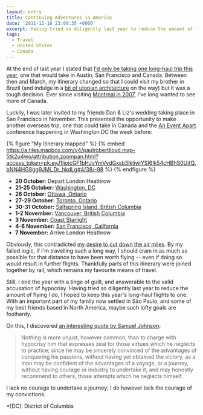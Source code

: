 ```yaml
---
layout: entry
title: Continuing Adventures in America
date: '2011-12-18 23:09:35 +0000'
excerpt: Having tried so diligently last year to reduce the amount of flying I do, I hoped to keep this year's long-haul flights to one. With an important part of my family now settled in São Paulo, and some of my best friends based in San Francisco, maybe such lofty goals are foolhardy. Before I write about my most recent travels, I address the hypocrisy in taking such a trip.
tags:
  - Travel
  - United States
  - Canada
---
```

At the end of last year I stated that [I'd only be taking one long-haul trip this year][1], one that would take in Austin, San Francisco and Canada. Between then and March, my itinerary changed so that I could visit my brother in Brazil (and indulge in a [bit of utopian architecture][2] on the way) but it was a tough decision. Ever since visiting [Montreal in 2007][3], I've long wanted to see more of Canada.

Luckily, I was later invited to my friends Dan & Liz's wedding taking place in San Francisco in November. This presented the opportunity to make another overseas trip, one that could take in Canada and the [An Event Apart][4] conference happening in Washington DC the week before:

{% figure "My itinerary mapped" %}
{% embed https://a.tiles.mapbox.com/v4/paulrobertlloyd.map-5tk2u4wo/attribution,zoompan.html?access_token=pk.eyJ1IjoicGF1bHJvYmVydGxsb3lkIiwiYSI6Ik54cHBhS0UifQ.bNN4HG8gg9JMj_Dr_hkdLg#4/38/-98 %}
{% endfigure %}

  * **20 October:** Depart London Heathrow
  * **21-25 October:** [Washington, DC][5]
  * **26 October:** [Ottawa, Ontario][6]
  * **27-29 October:** [Toronto, Ontario][7]
  * **30-31 October:** [Saltspring Island, British Columbia][8]
  * **1-2 November:** [Vancouver, British Columbia][9]
  * **3 November:** [Coast Starlight][10]
  * **4-6 November:** [San Francisco, California][10]
  * **7 November:** Arrive London Heathrow

Obviously, this contradicted [my desire to cut down the air miles][11]. By my failed logic, if I'm travelling such a long way, I should cram in as much as possible for that distance to have been worth flying -- even if doing so would result in further flights. Thankfully parts of this itinerary were joined together by rail, which remains my favourite means of travel.

Still, I end the year with a tinge of guilt, and answerable to the valid accusation of hypocrisy. Having tried so diligently last year to reduce the amount of flying I do, I hoped to keep this year's long-haul flights to one. With an important part of my family now settled in São Paulo, and some of my best friends based in North America, maybe such lofty goals are foolhardy.

On this, I discovered [an interesting quote by Samuel Johnson][12]:

> Nothing is more unjust, however common, than to charge with hypocrisy him that expresses zeal for those virtues which he neglects to practice; since he may be sincerely convinced of the advantages of conquering his passions, without having yet obtained the victory, as a man may be confident of the advantages of a voyage, or a journey, without having courage or industry to undertake it, and may honestly recommend to others, those attempts which he neglects himself.

I lack no courage to undertake a journey; I do however lack the courage of my convictions.

[1]: /2010/10/sxsw_greener_is_better/
[2]: /2011/07/the_architecture_of_brasilia/
[3]: http://lloydyweb.paulrobertlloyd.com/blog/2007/07/a_few_days_in_montreal.php
[4]: http://aneventapart.com/2011/dc/
[5]: /2011/12/washington_dc/
[6]: /2011/12/ottawa/
[7]: /2011/12/toronto/
[8]: /2011/12/saltspring_island/
[9]: /2011/12/vancouver/
[10]: /2012/01/san_francisco/
[11]: /2010/02/a_green_focus/
[12]: http://en.wikipedia.org/wiki/Hypocrisy

*[DC]: District of Columbia
